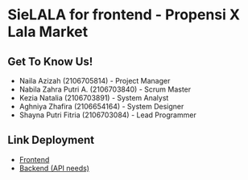 # SieLALA for frontend - Propensi X Lala Market

## **Get To Know Us!**
- Naila Azizah (2106705814) - Project Manager
- Nabila Zahra Putri A. (2106703840) - Scrum Master
- Kezia Natalia (2106703891) - System Analyst
- Aghniya Zhafira (2106654164) - System Designer
- Shayna Putri Fitria (2106703084) - Lead Programmer

## Link Deployment
- [Frontend](https://sielala-frontend-production.up.railway.app/)
- [Backend (API needs)](http://localhost:8080/)

